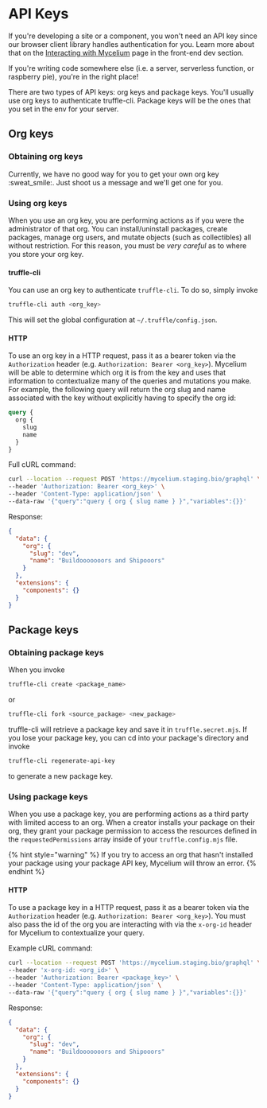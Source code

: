 # API Keys

If you're developing a site or a component, you won't need an API key since our browser client library handles authentication for you. Learn more about that on the [Interacting with Mycelium](../front-end-dev/interacting-with-our-backend.md) page in the front-end dev section.

If you're writing code somewhere else (i.e. a server, serverless function, or raspberry pie), you're in the right place!

There are two types of API keys: org keys and package keys. You'll usually use org keys to authenticate truffle-cli. Package keys will be the ones that you set in the env for your server.

## Org keys

### Obtaining org keys

Currently, we have no good way for you to get your own org key :sweat\_smile:. Just shoot us a message and we'll get one for you.

### Using org keys

When you use an org key, you are performing actions as if you were the administrator of that org. You can install/uninstall packages, create packages, manage org users, and mutate objects (such as collectibles) all without restriction. For this reason, you must be _very careful_ as to where you store your org key.

#### truffle-cli

You can use an org key to authenticate `truffle-cli`. To do so, simply invoke

```bash
truffle-cli auth <org_key>
```

This will set the global configuration at `~/.truffle/config.json`.

#### HTTP

To use an org key in a HTTP request, pass it as a bearer token via the `Authorization` header (e.g. `Authorization: Bearer <org_key>`). Mycelium will be able to determine which org it is from the key and uses that information to contextualize many of the queries and mutations you make. For example, the following query will return the org slug and name associated with the key without explicitly having to specify the org id:

```graphql
query {
  org {
    slug
    name
  }
}
```

Full cURL command:

```bash
curl --location --request POST 'https://mycelium.staging.bio/graphql' \
--header 'Authorization: Bearer <org_key>' \
--header 'Content-Type: application/json' \
--data-raw '{"query":"query { org { slug name } }","variables":{}}'
```

Response:

```json
{
  "data": {
    "org": {
      "slug": "dev",
      "name": "Buildooooooors and Shipooors"
    }
  },
  "extensions": {
    "components": {}
  }
}
```

## Package keys

### Obtaining package keys

When you invoke

```bash
truffle-cli create <package_name>
```

or

```bash
truffle-cli fork <source_package> <new_package>
```

truffle-cli will retrieve a package key and save it in `truffle.secret.mjs`. If you lose your package key, you can cd into your package's directory and invoke

```bash
truffle-cli regenerate-api-key
```

to generate a new package key.

### Using package keys

When you use a package key, you are performing actions as a third party with limited access to an org. When a creator installs your package on their org, they grant your package permission to access the resources defined in the `requestedPermissions` array inside of your `truffle.config.mjs` file.

{% hint style="warning" %}
If you try to access an org that hasn't installed your package using your package API key, Mycelium will throw an error.
{% endhint %}

#### HTTP

To use a package key in a HTTP request, pass it as a bearer token via the `Authorization` header (e.g. `Authorization: Bearer <org_key>`). You must also pass the id of the org you are interacting with via the `x-org-id` header for Mycelium to contextualize your query.&#x20;

Example cURL command:

```bash
curl --location --request POST 'https://mycelium.staging.bio/graphql' \
--header 'x-org-id: <org_id>' \
--header 'Authorization: Bearer <package_key>' \
--header 'Content-Type: application/json' \
--data-raw '{"query":"query { org { slug name } }","variables":{}}'
```

Response:&#x20;

```json
{
  "data": {
    "org": {
      "slug": "dev",
      "name": "Buildooooooors and Shipooors"
    }
  },
  "extensions": {
    "components": {}
  }
}
```
